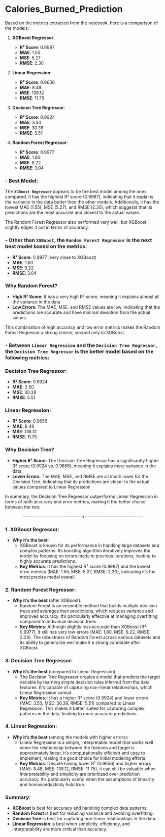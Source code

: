 # Calories_Burned_Prediction
Based on the metrics extracted from the notebook, here is a comparison of the models:

1. **XGBoost Regressor**:
   - **R² Score**: 0.9987
   - **MAE**: 1.55
   - **MSE**: 5.27
   - **RMSE**: 2.30

2. **Linear Regression**:
   - **R² Score**: 0.9656
   - **MAE**: 8.48
   - **MSE**: 138.12
   - **RMSE**: 11.75

3. **Decision Tree Regressor**:
   - **R² Score**: 0.9924
   - **MAE**: 3.50
   - **MSE**: 30.38
   - **RMSE**: 5.51

4. **Random Forest Regressor**:
   - **R² Score**: 0.9977
   - **MAE**: 1.80
   - **MSE**: 9.22
   - **RMSE**: 3.04

### - Best Model:

The **`XGBoost Regressor`** appears to be the best model among the ones compared. It has the highest R² score (0.9987), indicating that it explains the variance in the data better than the other models. Additionally, it has the lowest MAE (1.55), MSE (5.27), and RMSE (2.30), which suggests that its predictions are the most accurate and closest to the actual values.

The Random Forest Regressor also performed very well, but XGBoost slightly edges it out in terms of accuracy.


### - Other than `XGBoost`, the `Random Forest Regressor` is the next best model based on the metrics:

- **R² Score**: 0.9977 (very close to XGBoost)
- **MAE**: 1.80
- **MSE**: 9.22
- **RMSE**: 3.04

### Why Random Forest?

- **High R² Score**: It has a very high R² score, meaning it explains almost all the variance in the data.
- **Low Errors**: The MAE, MSE, and RMSE values are low, indicating that the predictions are accurate and have minimal deviation from the actual values.

This combination of high accuracy and low error metrics makes the Random Forest Regressor a strong choice, second only to XGBoost.


### - Between **`Linear Regression`** and the **`Decision Tree Regressor`**, the **`Decision Tree Regressor`** is the better model based on the following metrics:

### Decision Tree Regressor:
- **R² Score**: 0.9924
- **MAE**: 3.50
- **MSE**: 30.38
- **RMSE**: 5.51

### Linear Regression:
- **R² Score**: 0.9656
- **MAE**: 8.48
- **MSE**: 138.12
- **RMSE**: 11.75

### Why Decision Tree?

- **Higher R² Score**: The Decision Tree Regressor has a significantly higher R² score (0.9924 vs. 0.9656), meaning it explains more variance in the data.
- **Lower Errors**: The MAE, MSE, and RMSE are all much lower for the Decision Tree, indicating that its predictions are closer to the actual values compared to Linear Regression.

In summary, the Decision Tree Regressor outperforms Linear Regression in terms of both accuracy and error metrics, making it the better choice between the two.

<p align="center">
  ----------------------------- o -----------------------------
</p>

### 1. **XGBoost Regressor**:
   - **Why it’s the best**: 
     - XGBoost is known for its performance in handling large datasets and complex patterns. Its boosting algorithm iteratively improves the model by focusing on errors made in previous iterations, leading to highly accurate predictions.
     - **Key Metrics**: It has the highest R² score (0.9987) and the lowest error metrics (MAE: 1.55, MSE: 5.27, RMSE: 2.30), indicating it’s the most precise model overall.

### 2. **Random Forest Regressor**:
   - **Why it’s the best** (after XGBoost):
     - Random Forest is an ensemble method that builds multiple decision trees and averages their predictions, which reduces variance and improves accuracy. It’s particularly effective at managing overfitting compared to individual decision trees.
     - **Key Metrics**: Although slightly less accurate than XGBoost (R²: 0.9977), it still has very low errors (MAE: 1.80, MSE: 9.22, RMSE: 3.04). The robustness of Random Forest across various datasets and its ability to generalize well make it a strong candidate after XGBoost.

### 3. **Decision Tree Regressor**:
   - **Why it’s the best** (compared to Linear Regression):
     - The Decision Tree Regressor creates a model that predicts the target variable by learning simple decision rules inferred from the data features. It's capable of capturing non-linear relationships, which Linear Regression cannot.
     - **Key Metrics**: It has a higher R² score (0.9924) and lower errors (MAE: 3.50, MSE: 30.38, RMSE: 5.51) compared to Linear Regression. This makes it better suited for capturing complex patterns in the data, leading to more accurate predictions.

### 4. **Linear Regression**:
   - **Why it’s the best** (among the models with higher errors):
     - Linear Regression is a simple, interpretable model that works well when the relationship between the features and target is approximately linear. It’s computationally efficient and easy to implement, making it a good choice for initial modeling efforts.
     - **Key Metrics**: Despite having lower R² (0.9656) and higher errors (MAE: 8.48, MSE: 138.12, RMSE: 11.75), it can still be valuable when interpretability and simplicity are prioritized over prediction accuracy. It’s particularly useful when the assumptions of linearity and homoscedasticity hold true.

### Summary:
- **XGBoost** is best for accuracy and handling complex data patterns.
- **Random Forest** is best for reducing variance and avoiding overfitting.
- **Decision Tree** is best for capturing non-linear relationships in the data.
- **Linear Regression** is best when simplicity, efficiency, and interpretability are more critical than accuracy.
